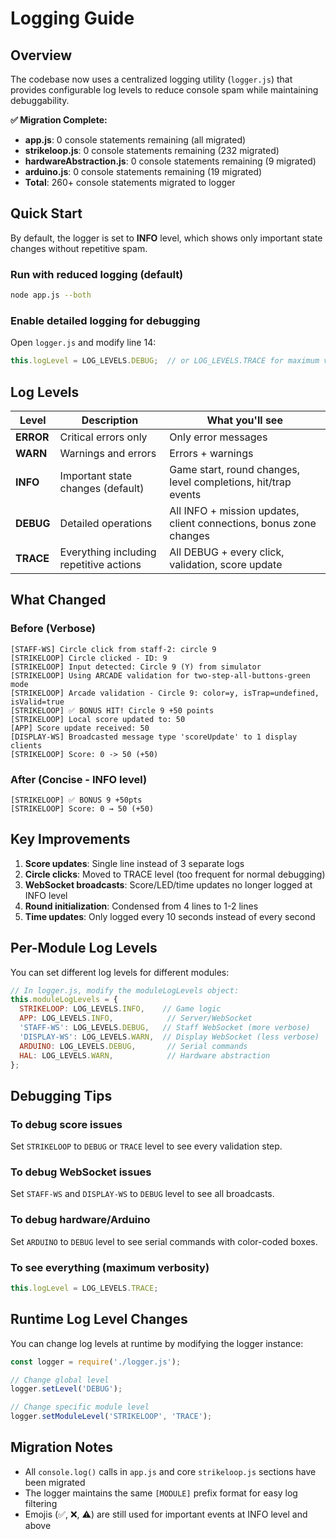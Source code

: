 # Logging Guide

## Overview

The codebase now uses a centralized logging utility (`logger.js`) that provides configurable log levels to reduce console spam while maintaining debuggability.

**✅ Migration Complete:**
- **app.js**: 0 console statements remaining (all migrated)
- **strikeloop.js**: 0 console statements remaining (232 migrated)
- **hardwareAbstraction.js**: 0 console statements remaining (9 migrated)
- **arduino.js**: 0 console statements remaining (19 migrated)
- **Total**: 260+ console statements migrated to logger

## Quick Start

By default, the logger is set to **INFO** level, which shows only important state changes without repetitive spam.

### Run with reduced logging (default)
```bash
node app.js --both
```

### Enable detailed logging for debugging
Open `logger.js` and modify line 14:
```javascript
this.logLevel = LOG_LEVELS.DEBUG;  // or LOG_LEVELS.TRACE for maximum verbosity
```

## Log Levels

| Level | Description | What you'll see |
|-------|-------------|-----------------|
| **ERROR** | Critical errors only | Only error messages |
| **WARN** | Warnings and errors | Errors + warnings |
| **INFO** | Important state changes (default) | Game start, round changes, level completions, hit/trap events |
| **DEBUG** | Detailed operations | All INFO + mission updates, client connections, bonus zone changes |
| **TRACE** | Everything including repetitive actions | All DEBUG + every click, validation, score update |

## What Changed

### Before (Verbose)
```
[STAFF-WS] Circle click from staff-2: circle 9
[STRIKELOOP] Circle clicked - ID: 9
[STRIKELOOP] Input detected: Circle 9 (Y) from simulator
[STRIKELOOP] Using ARCADE validation for two-step-all-buttons-green mode
[STRIKELOOP] Arcade validation - Circle 9: color=y, isTrap=undefined, isValid=true
[STRIKELOOP] ✅ BONUS HIT! Circle 9 +50 points
[STRIKELOOP] Local score updated to: 50
[APP] Score update received: 50
[DISPLAY-WS] Broadcasted message type 'scoreUpdate' to 1 display clients
[STRIKELOOP] Score: 0 -> 50 (+50)
```

### After (Concise - INFO level)
```
[STRIKELOOP] ✅ BONUS 9 +50pts
[STRIKELOOP] Score: 0 → 50 (+50)
```

## Key Improvements

1. **Score updates**: Single line instead of 3 separate logs
2. **Circle clicks**: Moved to TRACE level (too frequent for normal debugging)
3. **WebSocket broadcasts**: Score/LED/time updates no longer logged at INFO level
4. **Round initialization**: Condensed from 4 lines to 1-2 lines
5. **Time updates**: Only logged every 10 seconds instead of every second

## Per-Module Log Levels

You can set different log levels for different modules:

```javascript
// In logger.js, modify the moduleLogLevels object:
this.moduleLogLevels = {
  STRIKELOOP: LOG_LEVELS.INFO,    // Game logic
  APP: LOG_LEVELS.INFO,            // Server/WebSocket
  'STAFF-WS': LOG_LEVELS.DEBUG,   // Staff WebSocket (more verbose)
  'DISPLAY-WS': LOG_LEVELS.WARN,  // Display WebSocket (less verbose)
  ARDUINO: LOG_LEVELS.DEBUG,       // Serial commands
  HAL: LOG_LEVELS.WARN,            // Hardware abstraction
};
```

## Debugging Tips

### To debug score issues
Set `STRIKELOOP` to `DEBUG` or `TRACE` level to see every validation step.

### To debug WebSocket issues
Set `STAFF-WS` and `DISPLAY-WS` to `DEBUG` level to see all broadcasts.

### To debug hardware/Arduino
Set `ARDUINO` to `DEBUG` level to see serial commands with color-coded boxes.

### To see everything (maximum verbosity)
```javascript
this.logLevel = LOG_LEVELS.TRACE;
```

## Runtime Log Level Changes

You can change log levels at runtime by modifying the logger instance:

```javascript
const logger = require('./logger.js');

// Change global level
logger.setLevel('DEBUG');

// Change specific module level
logger.setModuleLevel('STRIKELOOP', 'TRACE');
```

## Migration Notes

- All `console.log()` calls in `app.js` and core `strikeloop.js` sections have been migrated
- The logger maintains the same `[MODULE]` prefix format for easy log filtering
- Emojis (✅, ❌, ⚠️) are still used for important events at INFO level and above
